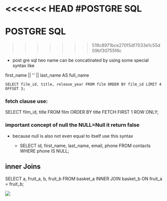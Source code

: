 <<<<<<< HEAD
#POSTGRE SQL    
=======
# POSTGRE SQL    
>>>>>>> 519c8971bce270f5df7033e1c55d09bf30755f6c
- post gre sql two name can be concatinated by using some special syntax like 

first_name || '' || last_name  AS  full_name

``
SELECT
	film_id,
	title,
	release_year
FROM
	film
ORDER BY
	film_id
LIMIT 4 OFFSET 3;
``

### fetch clause use:
 SELECT
    film_id,
    title
FROM
    film
ORDER BY
    title 
FETCH FIRST 1 ROW ONLY;

### important concept of null the NULL=Null it return false 
- because null is also not even equal to itself 
 use this syntax 
  
  - SELECT
    id,
    first_name,
    last_name,
    email,
    phone
FROM
    contacts
WHERE
    phone IS NULL;



## inner Joins
SELECT
    a,
    fruit_a,
    b,
    fruit_b
FROM
    basket_a
INNER JOIN basket_b
    ON fruit_a = fruit_b;

![](https://sp.postgresqltutorial.com/wp-content/uploads/2018/12/PostgreSQL-Join-Inner-Join.png)
